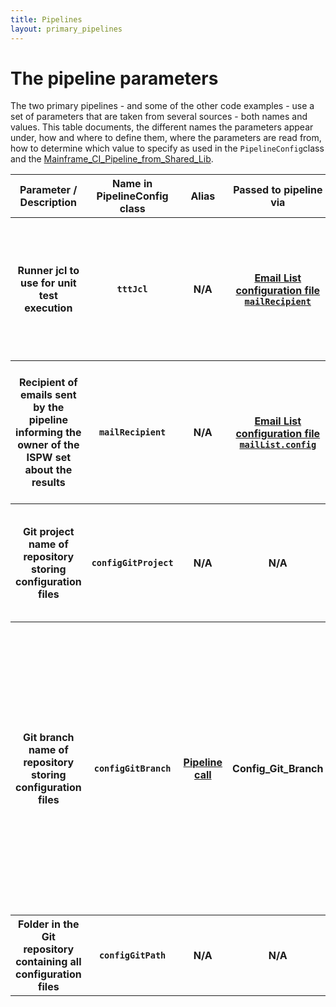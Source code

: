 ```yaml
---
title: Pipelines
layout: primary_pipelines
---
```

# <a id="The pipeline parameters"></a> The pipeline parameters
The two primary pipelines - and some of the other code examples - use a set of parameters that are taken from several sources - both names and values. 
This table documents, the different names the parameters appear under, how and where to define them, where the parameters are read from, how to determine which value to specify as used in the `PipelineConfig`class and the [Mainframe_CI_Pipeline_from_Shared_Lib](../pipelines/Mainframe_CI_Pipeline_from_Shared_Lib.html).

<table>
    <tr>
        <th>Parameter / Description</th>
        <th>Name in PipelineConfig class</th>
        <th>Alias</th>
        <th>Passed to pipeline via</th>
        <th>Defined where</th>
        <th>How to determine</th>
    </tr>    
    <tr>
        <th>Runner jcl to use for unit test execution</th>
        <th><code class="highlighter-rouge">tttJcl</code></th>
        <th>N/A</th>
        <th><a href="../tool_configuration/Config_Files.html#The email list">Email List configuration file <code class="highlighter-rouge">mailRecipient</code></a></th>
        <th><a href="../tool_configuration/tool_configuration.html#Managed Files"><code class="highlighter-rouge">Manage Jenkins</code> -> <code class="highlighter-rouge">Managed Files</code></a></th>
        <th>The email file contains TSO user : email address pairs. The owner of the ISPW set will be taken as lookup for the email address</code></th>
    </tr>
    <tr>
        <th>Recipient of emails sent by the pipeline informing the owner of the ISPW set about the results</th>
        <th><code class="highlighter-rouge">mailRecipient</code></th>
        <th>N/A</th>
        <th><a href="../tool_configuration/Config_Files.html#The email list">Email List configuration file <code class="highlighter-rouge">mailList.config</code></a></th>
        <th><a href="../tool_configuration/tool_configuration.html#Managed Files"><code class="highlighter-rouge">Manage Jenkins</code> -> <code class="highlighter-rouge">Managed Files</code></a></th>
        <th>The email file contains TSO user : email address pairs. The owner of the ISPW set will be taken as lookup for the email address</code></th>
    </tr>
    <tr>
        <th>Git project name of repository storing configuration files</th>
        <th><code class="highlighter-rouge">configGitProject</code></th>
        <th>N/A</th>
        <th>N/A</th>
        <th>Hardcoded in the class</th>
        <th>The configuration files are stored in the same Git project which stores the pipeline code itself.</th>
    </tr>
    <tr>
        <th>Git branch name of repository storing configuration files</th>
        <th><code class="highlighter-rouge">configGitBranch</code></th>
        <th><a href="../pipelines/Mainframe_CI_Pipeline_from_Shared_Lib.html#Loading the script from a shared library">Pipeline call</a></th>
        <th>Config_Git_Branch</th>
        <th>N/A</th>
        <th>The configuration files are stored in the same Git project which stores the pipeline code itself. You may use adifferent branch for the configuration files, though, if you want to store and use confiurations for e.g. different Jenkins instances</th>
    </tr>
    <tr>
        <th>Folder in the Git repository containing all configuration files</th>
        <th><code class="highlighter-rouge">configGitPath</code></th>
        <th>N/A</th>
        <th>N/A</th>
        <th>Hardcoded in the class</th>
        <th>The folder containing all configuration file is <code class="highlighter-rouge">(root)/config</code></th>
    </tr>
</table>
